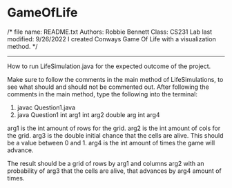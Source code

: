 # GameOfLife

/*
file name:      README.txt
Authors:        Robbie Bennett
Class:          CS231 Lab
last modified:  9/26/2022
I created Conways Game Of Life with a visualization method. 
*/

----------------------------------------------------------------------------------------------------------------------------------------------------------------------

How to run LifeSimulation.java for the expected outcome of the project.

Make sure to follow the comments in the main method of LifeSimulations, to see what should and should not be commented out.
After following the comments in the main method, type the following into the terminal:

1. javac Question1.java
2. java Question1 int arg1 int arg2 double arg int arg4

arg1 is the int amount of rows for the grid.
arg2 is the int amount of cols for the grid.
arg3 is the double initial chance that the cells are alive. This should be a value between 0 and 1.
arg4 is the int amount of times the game will advance.

The result should be a grid of rows by arg1 and columns arg2 with an probability of arg3 that the cells are alive, that advances by arg4 amount of times.
